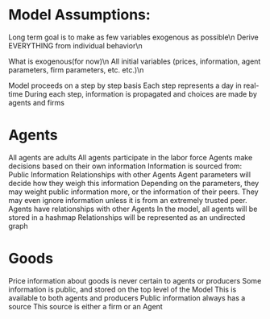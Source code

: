 
# Model Assumptions:

Long term goal is to make as few variables exogenous as possible\n
Derive EVERYTHING from individual behavior\n

What is exogenous(for now)\n
All initial variables (prices, information, agent parameters, firm parameters, etc. etc.)\n

Model proceeds on a step by step basis
Each step represents a day in real-time
During each step, information is propagated and choices are made by agents and firms

# Agents
  All agents are adults
  All agents participate in the labor force
  Agents make decisions based on their own information
    Information is sourced from:
      Public Information
      Relationships with other Agents
    Agent parameters will decide how they weigh this information
      Depending on the parameters, they may weight public information more,
      or the information of their peers. They may even ignore information unless
      it is from an extremely trusted peer.
    Agents have relationships with other Agents
      In the model, all agents will be stored in a hashmap
      Relationships will be represented as an undirected graph

# Goods
  Price information about goods is never certain to agents or producers
  Some information is public, and stored on the top level of the Model
    This is available to both agents and producers
    Public information always has a source
      This source is either a firm or an Agent
